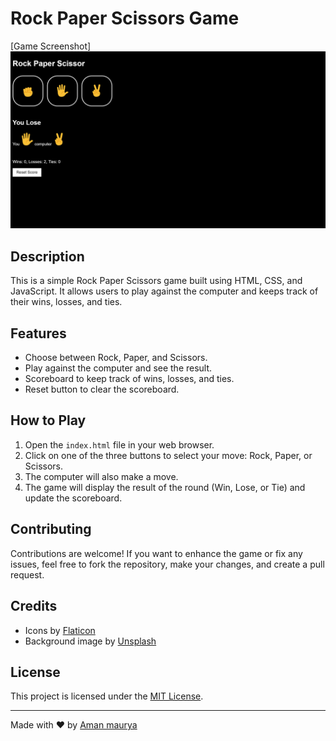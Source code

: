 # Rock Paper Scissors Game

[Game Screenshot]
![Alt text](<Screenshot (6).png>)
## Description

This is a simple Rock Paper Scissors game built using HTML, CSS, and JavaScript. It allows users to play against the computer and keeps track of their wins, losses, and ties.

## Features

- Choose between Rock, Paper, and Scissors.
- Play against the computer and see the result.
- Scoreboard to keep track of wins, losses, and ties.
- Reset button to clear the scoreboard.

## How to Play

1. Open the `index.html` file in your web browser.
2. Click on one of the three buttons to select your move: Rock, Paper, or Scissors.
3. The computer will also make a move.
4. The game will display the result of the round (Win, Lose, or Tie) and update the scoreboard.

## Contributing

Contributions are welcome! If you want to enhance the game or fix any issues, feel free to fork the repository, make your changes, and create a pull request.

## Credits

- Icons by [Flaticon](https://www.flaticon.com/)
- Background image by [Unsplash](https://unsplash.com/)

## License

This project is licensed under the [MIT License](LICENSE).

---
Made with ❤️ by [Aman maurya](https://github.com/AmanAssassin)
